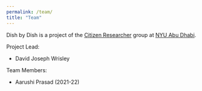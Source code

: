 ```yaml
---
permalink: /team/
title: "Team"
---
```


Dish by Dish is a project of the [Citizen Researcher](https://citizenresearcher.hosting.nyu.edu/) group at [NYU Abu Dhabi](https://nyuad.nyu.edu/en/). 

Project Lead:

* David Joseph Wrisley 

Team Members: 

* Aarushi Prasad (2021-22)
